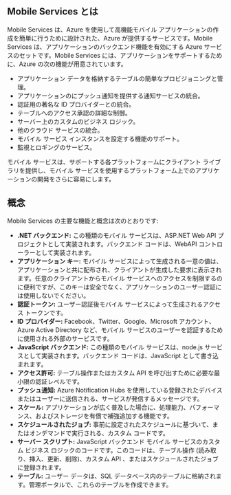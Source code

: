 ﻿## <a name="what-is"></a>Mobile Services とは

Mobile Services は、Azure を使用して高機能モバイル アプリケーションの作成を簡単に行うために設計された、Azure が提供するサービスです。Mobile Services は、アプリケーションのバックエンド機能を有効にする Azure サービスのセットです。Mobile Services には、アプリケーションをサポートするために、Azure の次の機能が用意されています。 

+ アプリケーション データを格納するテーブルの簡単なプロビジョニングと管理。 
+ アプリケーションのにプッシュ通知を提供する通知サービスの統合。
+ 認証用の著名な ID プロバイダーとの統合。
+ テーブルへのアクセス承認の詳細な制御。
+ サーバー上のカスタムのビジネス ロジック。
+ 他のクラウド サービスの統合。
+ モバイル サービス インスタンスを設定する機能のサポート。
+ 監視とロギングのサービス。

モバイル サービスは、サポートする各プラットフォームにクライアント ライブラリを提供し、モバイル サービスを使用するプラットフォーム上でのアプリケーションの開発をさらに容易にします。

## <a name="concepts"> </a>概念

Mobile Services の主要な機能と概念は次のとおりです:

<!--![1][1]-->

+ **.NET バックエンド:** この種類のモバイル サービスは、ASP.NET Web API プロジェクトとして実装されます。バックエンド コードは、WebAPI コントローラーとして実装されます。
+ **アプリケーション キー:** モバイル サービスによって生成される一意の値は、アプリケーションと共に配布され、クライアントが生成した要求に表示されます。任意のクライアントからモバイル サービスへのアクセスを制限するのに便利ですが、このキーは安全でなく、アプリケーションのユーザー認証には使用しないでください。
+ **認証トークン:** ユーザー認証後モバイル サービスによって生成されるアクセス トークンです。
+ **ID プロバイダー:** Facebook、Twitter、Google、Microsoft アカウント、Azure Active Directory など、モバイル サービスのユーザーを認証するために使用される外部のサービスです。
+ **JavaScript バックエンド:** この種類のモバイル サービスは、node.js サービスとして実装されます。バックエンド コードは、JavaScript として書き込まれます。
+ **アクセス許可:** テーブル操作またはカスタム API を呼び出すために必要な最小限の認証レベルです。
+ **プッシュ通知:** Azure Notification Hubs を使用している登録されたデバイスまたはユーザーに送信される、サービスが発信するメッセージです。
+ **スケール:** アプリケーションが広く普及した場合に、処理能力、パフォーマンス、およびストレージを有償で補強追加する機能です。
+ **スケジュールされたジョブ:** 事前に設定されたスケジュールに基づいて、またはオンデマンドで実行される、カスタム コードです。
+ **サーバー スクリプト:** JavaScript バックエンド モバイル サービスのカスタム ビジネス ロジックのコードです。このコードは、テーブル操作 (読み取り、挿入、更新、削除)、カスタム API 、またはスケジュールされたジョブに登録されます。
+ **テーブル:** ユーザー データは、SQL データベース内のテーブルに格納されます。管理ポータルで、これらのテーブルを作成できます。


<!-- Images. -->


  
<!--HONumber=42-->
